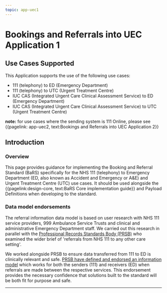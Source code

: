 ```yaml
---
topic: app-uec1
---
```

# Bookings and Referrals into UEC Application 1

## Use Cases Supported

This Application supports the use of the following use cases:

* 111 (telephony) to ED (Emergency Department)
* 111 (telephony) to UTC (Urgent Treatment Centre)
* IUC CAS (Integrated Urgent Care Clinical Assessment Service) to ED (Emergency Department)
* IUC CAS (Integrated Urgent Care Clinical Assessment Service) to UTC (Urgent Treatment Centre)

**note:** for use cases where the sending system is 111 Online, please see {{pagelink: app-uec2, text:Bookings and Referrals into UEC Application 2}}

## Introduction

### Overview

This page provides guidance for implementing the Booking and Referral Standard (BaRS) specifically for the NHS 111 (telephony) to Emergency Department (ED, also known as Accident and Emergency or A&E) and Urgent Treatment Centre (UTC) use cases. It should be used alongside the {{pagelink:design-core, text:BaRS Core implementation guide}} and Payload Definitions when developing to the standard. 

### Data model endorsements

<p>
The referral information data model is based on user research with NHS 111 service providers, 999 Ambulance Service Trusts and clinical and administrative Emergency Department staff.  We carried out this research in parallel with the <a href="https://theprsb.org/" target="_blank">Professional Records Standards Body (PRSB)</a> who examined the wider brief of 'referrals from NHS 111 to any other care setting'. 

We worked alongside PRSB to ensure data transferred from 111 to ED is clinically relevant and safe. <a href="https://theprsb.org/standards/111referralstandard/" target="_blank">PRSB have defined and endorsed an information model</a> which works for both the senders (111) and receivers (ED) when referrals are made between the respective services. This endorsement provides the necessary confidence that solutions built to the standard will be both fit for purpose and safe. 
<p>
<hr>
